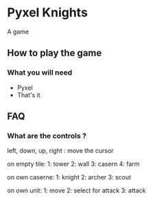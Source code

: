 # Pyxel Knights

A game

## How to play the game

### What you will need

- Pyxel
- That's it

## FAQ

### What are the controls ?

left, down, up, right : move the cursor

on empty tile:
1: tower
2: wall
3: casern
4: farm

on own caserne:
1: knight
2: archer
3: scout

on own unit:
1: move 
2: select for attack
3: attack
